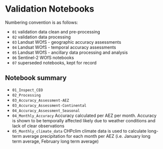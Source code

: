 # Validation Notebooks

Numbering convention is as follows:
 - `01` validation data clean and pre-processing
 - `02` validation data processing
 - `03` Landsat WOfS - geographic accuracy assessments
 - `04` Landsat WOfS - temporal accuracy assessments
 - `05` Landsat WOfS - ancillary data processing and analysis
 - `06` Sentinel-2 WOfS notebooks
 - `07` superseded notebooks, kept for record
 
 ## Notebook summary

 - `01_Inspect_CEO`
 - `02_Processing`
 - `03_Accuracy_Assessment-AEZ`
 - `03_Accuracy_Assessment-Continental`
 - `04_Accuracy_Assessment_Seasonal`
 - `04_Monthly_Accuracy` Accuracy calculated per AEZ per month. Accuracy is shown to be temporally affected likely due to weather conditions and lack of clear observations
 - `05_Monthly_climate_data` CHPclim climate data is used to calculate long-term average precipitation for each month per AEZ (i.e. January long term average, February long term average)
